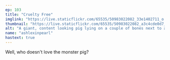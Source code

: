 ```yaml
---
ep: 103
title: "Cruelty Free"
imglink: "https://live.staticflickr.com/65535/50983022082_33e1402711_o.jpg"
thumbnail: "https://live.staticflickr.com/65535/50983022082_a3c4cde0d7_q.jpg"
alt: "A giant, content looking pig lying on a couple of bones next to a man who is absolutely terrified of his new friend. Above are the words "long pig, short pig, wide pig, narrow pig.""
name: "ashlexinpearl"
hastext: true
---
```

Well, who doesn't love the monster pig?